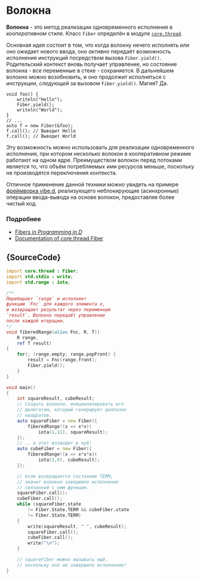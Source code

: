 # Волокна

**Волокна** - это метод реализации одновременного
исполнения в *кооперативном* стиле. Класс `Fiber`
определён в модуле [`core.thread`](https://dlang.org/phobos/core_thread.html).

Основная идея состоит в том, что когда
волокну нечего исполнять или оно ожидает
нового ввода, оно *активно* передаёт возможность
исполнения инструкций посредством вызова
`Fiber.yield()`. Родительский контекст
вновь получает управление, но состояние волокна -
все переменные в стеке - сохраняется. В дальнейшем
волокно можно возобновить, и оно продолжит исполняться
с инструкции, *следующей* за вызовом `Fiber.yield()`.
Магия? Да.

    void foo() {
        writeln("Hello");
        Fiber.yield();
        writeln("World");
    }
    // ...
    auto f = new Fiber(&foo);
    f.call(); // Выводит Hello
    f.call(); // Выводит World

Эту возможность можно использовать для реализации
одновременного исполнения, при котором несколько
волокон в кооперативном режиме работают на одном
ядре. Преимуществом волокон перед потоками является
то, что объём потребляемых ими ресурсов меньше, поскольку
не производятся переключения контекста.

Отличное применение данной техники можно увидеть на примере
[фреймворка vibe.d](http://vibed.org), реализующего
неблокирующие (асинхронные) операции ввода-вывода
на основе волокон, предоставляя более чистый код.

### Подробнее

- [Fibers in _Programming in D_](http://ddili.org/ders/d.en/fibers.html)
- [Documentation of core.thread.Fiber](https://dlang.org/library/core/thread/fiber.html)

## {SourceCode}

```d
import core.thread : Fiber;
import std.stdio : write;
import std.range : iota;

/**
Перебирает `range` и исполняет
функцию `Fnc` для каждого элемента x,
и возвращает результат через переменную
`result`. Волокно передаёт управление
после каждой итерации.
*/
void fiberedRange(alias Fnc, R, T)(
    R range,
    ref T result)
{
    for(; !range.empty; range.popFront) {
        result = Fnc(range.front);
        Fiber.yield();
    }
}

void main()
{
    int squareResult, cubeResult;
    // Создать волокно, инициализировать его
    // делегатом, который генерирует диапазон
    // квадратов.
    auto squareFiber = new Fiber({
        fiberedRange!(x => x*x)(
            iota(1,11), squareResult);
    });
    // .. а этот возводит в куб!
    auto cubeFiber = new Fiber({
        fiberedRange!(x => x*x*x)(
            iota(1,9), cubeResult);
    });

    // если возвращается состояние TERM,
    // значит волокно завершило исполнение
    // связанной с ним функции.
    squareFiber.call();
    cubeFiber.call();
    while (squareFiber.state
        != Fiber.State.TERM && cubeFiber.state
        != Fiber.State.TERM)
    {
        write(squareResult, " ", cubeResult);
        squareFiber.call();
        cubeFiber.call();
        write("\n");
    }

    // squareFiber можно вызывать ещё,
    // поскольку оно не завершило исполнение!
}
```
